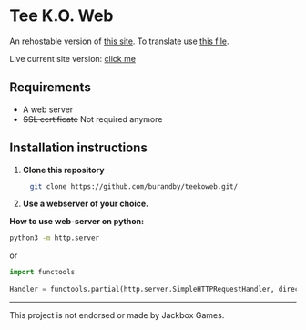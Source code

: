 # Tee K.O. Web

An rehostable version of [this site](https://teeko.jackboxgames.com). 
To translate use [this file](https://github.com/JackboxArchivists/teekoweb/blob/main/bundles.jackbox.tv/main/%40teeko-web/80627b6f.js).

Live current site version: [click me](https://bur.is-a.dev/tee)

## Requirements

* A web server
* ~~SSL certificate~~ Not required anymore

## Installation instructions
1. **Clone this repository**
```bash
     git clone https://github.com/burandby/teekoweb.git/
```
2. **Use a webserver of your choice.**

**How to use web-server on python:**
```bash
python3 -m http.server
```
or
```py
import functools
    
Handler = functools.partial(http.server.SimpleHTTPRequestHandler, directory='location/of/your/teekoweb/folder')
```


---
This project is not endorsed or made by Jackbox Games.
